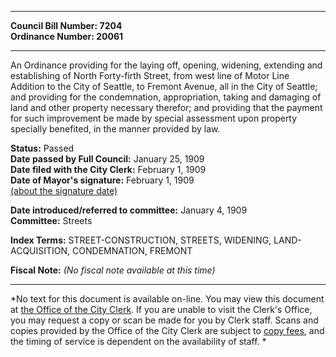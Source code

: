 * * * * *  
  
**Council Bill Number: [](#h0)[](#h2)7204**   
**Ordinance Number: 20061**  
  
* * * * *  
  
An Ordinance providing for the laying off, opening, widening, extending and establishing of North Forty-firth Street, from west line of Motor Line Addition to the City of Seattle, to Fremont Avenue, all in the City of Seattle; and providing for the condemnation, appropriation, taking and damaging of land and other property necessary therefor; and providing that the payment for such improvement be made by special assessment upon property specially benefited, in the manner provided by law.  
  
**Status:** Passed   
**Date passed by Full Council:** January 25, 1909   
**Date filed with the City Clerk:** February 1, 1909   
**Date of Mayor's signature:** February 1, 1909   
[(about the signature date)](/~public/approvaldate.htm)   
  
  
**Date introduced/referred to committee:** January 4, 1909   
**Committee:** Streets   
  
**Index Terms:** STREET-CONSTRUCTION, STREETS, WIDENING, LAND-ACQUISITION, CONDEMNATION, FREMONT  
  
**Fiscal Note:** *(No fiscal note available at this time)*  
  
* * * * *  
  
*No text for this document is available on-line. You may view this document at [the Office of the City Clerk](http://www.seattle.gov/leg/clerk/contactUs.htm). If you are unable to visit the Clerk's Office, you may request a copy or scan be made for you by Clerk staff. Scans and copies provided by the Office of the City Clerk are subject to [copy fees](http://clerk.seattle.gov/~public/clerkfees.htm), and the timing of service is dependent on the availability of staff. *  
  
  
